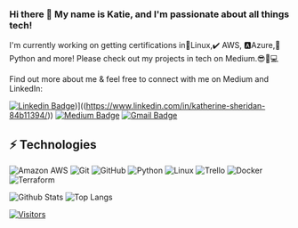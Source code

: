 ### Hi there 👋 My name is Katie, and I'm passionate about all things tech! 
I'm currently working on getting certifications in🐧Linux,✔️ AWS, 🅰️Azure,🐍 Python and more! 
Please check out my projects in tech on Medium.😎💪💻

Find out more about me & feel free to connect with me on Medium and LinkedIn:

[![Linkedin Badge](https://img.shields.io/badge/-Katie%20Sheridan-blue?style=flat-square&logo=Linkedin&logoColor=white&link=[https://www.linkedin.com/in/katherine-sheridan-84b11394/s/)](https://www.linkedin.com/in/katherine-sheridan-84b11394/))]((https://www.linkedin.com/in/katherine-sheridan-84b11394/))
[![Medium Badge](https://img.shields.io/badge/Katie%20Sheridan-12100E?style=flat-square&logo=medium&logoColor=white&link=https://https://medium.com/@johnsonkatie71)](https://medium.com/@johnsonkatie71)
[![Gmail Badge](https://img.shields.io/badge/-Katie@gmail.com-c14438?style=flat-square&logo=Gmail&logoColor=white&link=mailto:Broadus@Levelupintech.com)](mailto:johnsonk758@gmail.com)

## ⚡ Technologies

<!-- Check out the Badges folder for more badges -->

![Amazon AWS](https://img.shields.io/badge/Amazon%20AWS-232F3E?style=flat-square&logo=amazon-aws)
![Git](https://img.shields.io/badge/-Git-black?style=flat-square&logo=git)
![GitHub](https://img.shields.io/badge/-GitHub-181717?style=flat-square&logo=github)
![Python](https://img.shields.io/badge/-Python-black?style=flat-square&logo=Python)
![Linux](https://img.shields.io/badge/Linux-FCC624?style=flat-square&logo=linux&logoColor=black)
![Trello](https://img.shields.io/badge/Trello-%23026AA7.svg?style=flat-square&logo=Trello&logoColor=white)
![Docker](https://img.shields.io/badge/docker-%230db7ed.svg?style=for-the-badge&logo=docker&logoColor=white)
![Terraform](https://img.shields.io/badge/terraform-%235835CC.svg?style=for-the-badge&logo=terraform&logoColor=white)

<!-- Replace the fields below with the information requested. Remember to remove the encapsulating <> characters. -->

![Github Stats](https://github-readme-stats.vercel.app/api?username=LevelUpInTech&count_private=true&show_icons=true&include_all_commits=true)
![Top Langs](https://github-readme-stats.vercel.app/api/top-langs/?username=LevelUpInTech&hide=TeX&layout=compact)


[![Visitors](https://api.visitorbadge.io/api/visitors?path=LevelUpInTech%2FLevelUpInTech&label=VISITORS&countColor=%23263759)](https://visitorbadge.io/status?path=LevelUpInTech%2FLevelUpInTech)
